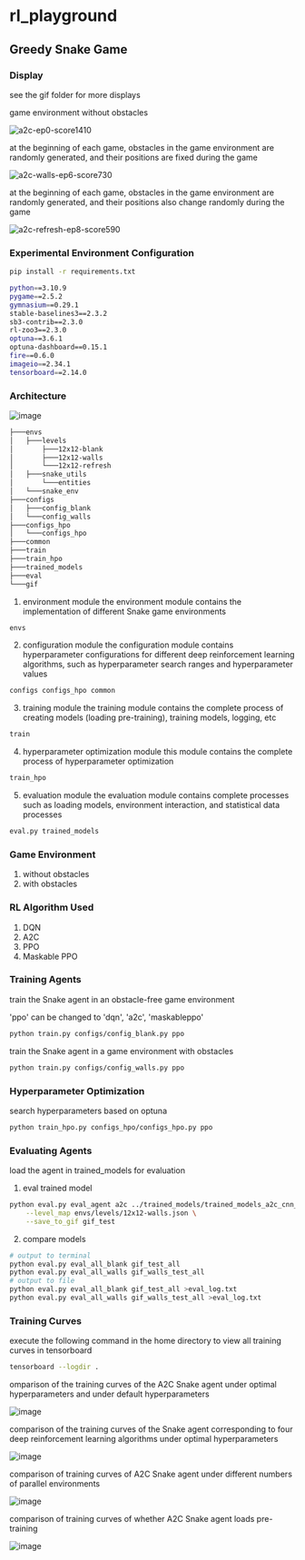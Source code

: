 # rl_playground

## Greedy Snake Game

### Display

see the gif folder for more displays

game environment without obstacles

![a2c-ep0-score1410](https://github.com/VanessaWHH/rl_playground/assets/94059478/5e81b7bf-694c-464e-b3b2-75c8996f1857)

at the beginning of each game, obstacles in the game environment are randomly generated, and their positions are fixed during the game

![a2c-walls-ep6-score730](https://github.com/VanessaWHH/rl_playground/assets/94059478/a59e44a5-b683-41d6-9a58-677ed566949b)

at the beginning of each game, obstacles in the game environment are randomly generated, and their positions also change randomly during the game

![a2c-refresh-ep8-score590](https://github.com/VanessaWHH/rl_playground/assets/94059478/4e262e0d-2984-47da-a1f6-4d0f74b7041f)

### Experimental Environment Configuration


```bash
pip install -r requirements.txt
```
```bash
python==3.10.9
pygame==2.5.2
gymnasium==0.29.1
stable-baselines3==2.3.2
sb3-contrib==2.3.0
rl-zoo3==2.3.0
optuna==3.6.1
optuna-dashboard==0.15.1
fire==0.6.0
imageio==2.34.1
tensorboard==2.14.0
```


### Architecture
![image](https://github.com/VanessaWHH/rl_playground/assets/94059478/15bd5288-4702-4206-bba9-365955a6361e)

```bash
├───envs
│   ├───levels
│       ├───12x12-blank
│       ├───12x12-walls
│       └───12x12-refresh
│   ├───snake_utils
│       └───entities
│   └───snake_env
├───configs
│   ├───config_blank
│   └───config_walls
├───configs_hpo
│   └───configs_hpo
├───common
├───train
├───train_hpo
├───trained_models
├───eval
└───gif
```

1. environment module
the environment module contains the implementation of different Snake game environments

```bash
envs
```
2. configuration module
the configuration module contains hyperparameter configurations for different deep reinforcement learning algorithms, such as hyperparameter search ranges and hyperparameter values

```bash
configs configs_hpo common
```
3. training module
the training module contains the complete process of creating models (loading pre-training), training models, logging, etc

```bash
train
```
4. hyperparameter optimization module
this module contains the complete process of hyperparameter optimization

```bash
train_hpo
```
5. evaluation module
the evaluation module contains complete processes such as loading models, environment interaction, and statistical data processes

```bash
eval.py trained_models
```

### Game Environment

1. without obstacles
2. with obstacles

### RL Algorithm Used

1. DQN
2. A2C
3. PPO
4. Maskable PPO

### Training Agents

train the Snake agent in an obstacle-free game environment

'ppo' can be changed to 'dqn', 'a2c', 'maskableppo'
```bash
python train.py configs/config_blank.py ppo
```
train the Snake agent in a game environment with obstacles
```bash
python train.py configs/config_walls.py ppo
```

### Hyperparameter Optimization

search hyperparameters based on optuna
```bash
python train_hpo.py configs_hpo/configs_hpo.py ppo
```

### Evaluating Agents

load the agent in trained_models for evaluation
1. eval trained model
```bash
python eval.py eval_agent a2c ../trained_models/trained_models_a2c_cnn_nenvs32_best \
    --level_map envs/levels/12x12-walls.json \
    --save_to_gif gif_test
```
2. compare models
```bash
# output to terminal
python eval.py eval_all_blank gif_test_all
python eval.py eval_all_walls gif_walls_test_all
# output to file
python eval.py eval_all_blank gif_test_all >eval_log.txt
python eval.py eval_all_walls gif_walls_test_all >eval_log.txt
```

### Training Curves

execute the following command in the home directory to view all training curves in tensorboard
```bash
tensorboard --logdir .
```

omparison of the training curves of the A2C Snake agent under optimal hyperparameters and under default hyperparameters

![image](https://github.com/VanessaWHH/rl_playground/assets/94059478/7df1a6c5-de57-4e19-b798-b2a5602f5cd2)

comparison of the training curves of the Snake agent corresponding to four deep reinforcement learning algorithms under optimal hyperparameters

![image](https://github.com/VanessaWHH/rl_playground/assets/94059478/320339aa-cedc-4900-be63-c5ce5dc15b87)

comparison of training curves of A2C Snake agent under different numbers of parallel environments

![image](https://github.com/VanessaWHH/rl_playground/assets/94059478/84f8e553-7f6f-4748-aa6a-b2a6d96a032b)

comparison of training curves of whether A2C Snake agent loads pre-training

![image](https://github.com/VanessaWHH/rl_playground/assets/94059478/9877a4c1-f05a-4224-924c-6eb3e5f87d59)




